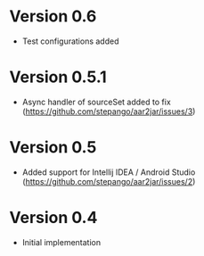 # Version 0.6

- Test configurations added

# Version 0.5.1

- Async handler of sourceSet added to fix (https://github.com/stepango/aar2jar/issues/3) 

# Version 0.5

- Added support for Intellij IDEA / Android Studio (https://github.com/stepango/aar2jar/issues/2)

# Version 0.4

- Initial implementation 